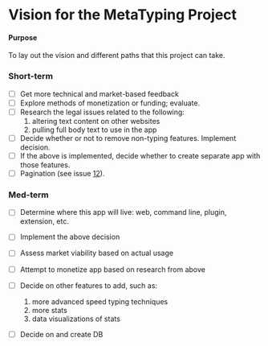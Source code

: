 # Vision for the MetaTyping Project

#### Purpose
To lay out the vision and different paths that this project can take.

### Short-term
- [ ] Get more technical and market-based feedback 
- [ ] Explore methods of monetization or funding; evaluate.  
- [ ] Research the legal issues related to the following:   
    1. altering text content on other websites
    1. pulling full body text to use in the app
- [ ] Decide whether or not to remove non-typing features. Implement decision.  
- [ ] If the above is implemented, decide whether to create separate app with those features.  
- [ ] Pagination (see issue [12](https://github.com/MetaTypers/MetaTyping/issues/12)). 
    
### Med-term
- [ ] Determine where this app will live: web, command line, plugin, extension, etc.   
- [ ] Implement the above decision  
- [ ] Assess market viability based on actual usage
- [ ] Attempt to monetize app based on research from above  
- [ ] Decide on other features to add, such as:  
    1. more advanced speed typing techniques
    1. more stats
    1. data visualizations of stats
- [ ] Decide on and create DB

